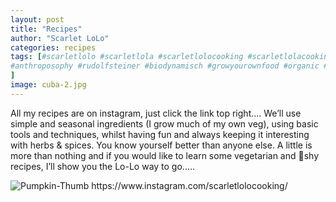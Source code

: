 ```yaml
---
layout: post
title: "Recipes"
author: "Scarlet LoLo"
categories: recipes
tags: [#scarletlolo #scarletlola #scarletlolocooking #scarletlolacooking #thescarletlolocookingshow, #vegetarian #vegetable #food #eating #drinking #water #budget #lowsalt #nosaltadded #nosalt #lowsugar  #lowsugarlifestyle #lowsugardiet #naturalweightloss #naturelover #environmentallyfriendly #carbonneutral #health, fooddoctor #healthyrecipes #healthyfood #healthyeating #diabetes #depression #meditation 
#anthroposophy #rudolfsteiner #biodynamisch #growyourownfood #organic #composting #allotment #compost #recycling #sustainableliving #regenerativefarming    
]
image: cuba-2.jpg
---
```

All my recipes are on instagram, just click the link top right....
We’ll use simple and seasonal ingredients (I grow much of my own
veg), using basic tools and techniques, whilst having fun and always
keeping it interesting with herbs & spices. You know yourself better
than anyone else. A little is more than nothing and if you would
like to learn some vegetarian and shy recipes,
I’ll show you the Lo-Lo way to go.....

<img src="https://i.ibb.co/8znZppN/Pumpkin-Thumb.jpg" alt="Pumpkin-Thumb" border="0">
https://www.instagram.com/scarletlolocooking/